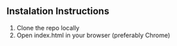 ## Instalation Instructions

1. Clone the repo locally
2. Open index.html in your browser (preferably Chrome)